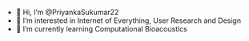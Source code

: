 - 👋 Hi, I’m @PriyankaSukumar22
- 👀 I’m interested in Internet of Everything, User Research and Design
- 🌱 I’m currently learning Computational Bioacoustics

<!---
PriyankaSukumar22/PriyankaSukumar22 is a ✨ special ✨ repository because its `README.md` (this file) appears on your GitHub profile.
You can click the Preview link to take a look at your changes.
--->

